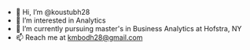 - 👋 Hi, I’m @koustubh28
- 👀 I’m interested in Analytics
- 🌱 I’m currently pursuing master's in Business Analytics at Hofstra, NY
- 📫 Reach me at kmbodh28@gmail.com

<!---
koustubh28/koustubh28 is a ✨ special ✨ repository because its `README.md` (this file) appears on your GitHub profile.
You can click the Preview link to take a look at your changes.
--->
